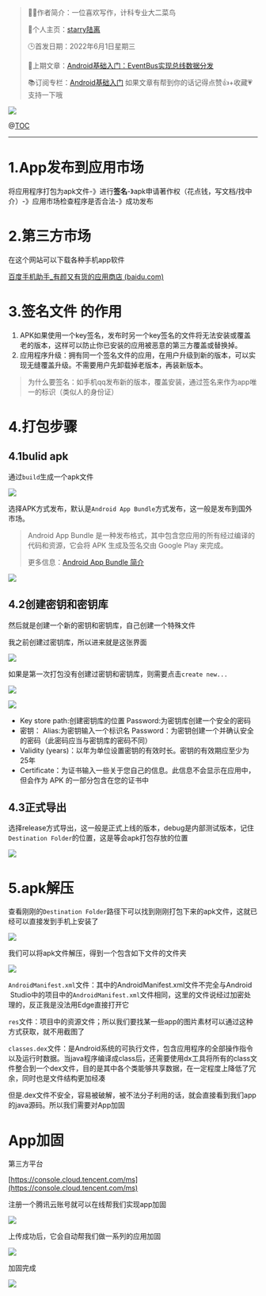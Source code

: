 > 👨‍🎓作者简介：一位喜欢写作，计科专业大二菜鸟
>  
> 🏡个人主页：[starry陆离](https://blog.csdn.net/weixin_53463734?spm=1000.2115.3001.5343)
>  
> 🕒首发日期：2022年6月1日星期三
>  
> 🌌上期文章：[Android基础入门：EventBus实现总线数据分发]()
>  
> 📚订阅专栏：[Android基础入门](https://blog.csdn.net/weixin_53463734/category_11693255.html)
如果文章有帮到你的话记得点赞👍+收藏💗支持一下哦


![](https://img-blog.csdnimg.cn/947c255a8a794b799b06297f686ae370.gif#pic_center#id=B6HQx&originHeight=80&originWidth=640&originalType=binary&ratio=1&rotation=0&showTitle=false&status=done&style=none&title=)

@[TOC](Android%E5%9F%BA%E7%A1%80%E5%85%A5%E9%97%A8%EF%BC%9AAPP%E6%89%93%E5%8C%85%E5%8F%91%E5%B8%83)

---

# 1.App发布到应用市场

将应用程序打包为apk文件-》进行**签名**-》apk申请著作权（花点钱，写文档/找中介）-》应用市场检查程序是否合法-》成功发布

# 2.第三方市场

在这个网站可以下载各种手机app软件

[百度手机助手_有颜又有货的应用商店 (baidu.com)](https://mobile.baidu.com/)

# 3.签名文件 的作用

1. APK如果使用一个key签名，发布时另一个key签名的文件将无法安装或覆盖老的版本，这样可以防止你已安装的应用被恶意的第三方覆盖或替换掉。
2. 应用程序升级：拥有同一个签名文件的应用，在用户升级到新的版本，可以实现无缝覆盖升级。不需要用户先卸载掉老版本，再装新版本。

> 为什么要签名：如手机qq发布新的版本，覆盖安装，通过签名来作为app唯一的标识（类似人的身份证）


# 4.打包步骤

## 4.1bulid apk

通过`build`生成一个apk文件

![](http://starrylixu.oss-cn-beijing.aliyuncs.com/d04fe0778211acf601e24c15072e3885.png)

选择APK方式发布，默认是`Android App Bundle`方式发布，这一般是发布到国外市场。

> Android App Bundle 是一种发布格式，其中包含您应用的所有经过编译的代码和资源，它会将 APK 生成及签名交由 Google Play 来完成。
>  
> 更多信息：[Android App Bundle 简介](https://developer.android.google.cn/guide/app-bundle?hl=zh-cn)


![](http://starrylixu.oss-cn-beijing.aliyuncs.com/862cfe7e39825d19189c91a1d1570218.png)

## 4.2创建密钥和密钥库

然后就是创建一个新的密钥和密钥库，自己创建一个特殊文件

我之前创建过密钥库，所以进来就是这张界面

![](http://starrylixu.oss-cn-beijing.aliyuncs.com/2406b84c70e41233994d786cd85e5bda.png)

如果是第一次打包没有创建过密钥和密钥库，则需要点击`create new...`

![](http://starrylixu.oss-cn-beijing.aliyuncs.com/62b077e0d17d27d031ec3ea7ae855712.png)

![](http://starrylixu.oss-cn-beijing.aliyuncs.com/fe89e425acb7c5fed25fc17eadbfac5f.png)

-  Key store path:创建密钥库的位置
Password:为密钥库创建一个安全的密码 
-  密钥： Alias:为密钥输入一个标识名
Password：为密钥创建一个并确认安全的密码（此密码应当与密钥库的密码不同） 
-  Validity (years)：以年为单位设置密钥的有效时长。密钥的有效期应至少为 25年 
-  Certificate：为证书输入一些关于您自己的信息。此信息不会显示在应用中，但会作为 APK 的一部分包含在您的证书中 

## 4.3正式导出

选择release方式导出，这一般是正式上线的版本，debug是内部测试版本，记住`Destination Folder`的位置，这是等会apk打包存放的位置

![](http://starrylixu.oss-cn-beijing.aliyuncs.com/a335f73ec33acb8260e6303933cd90d8.png)

# 5.apk解压

查看刚刚的`Destination Folder`路径下可以找到刚刚打包下来的apk文件，这就已经可以直接发到手机上安装了

![](http://starrylixu.oss-cn-beijing.aliyuncs.com/33ed5021c614f80795e13a36597b99e5.png)

我们可以将apk文件解压，得到一个包含如下文件的文件夹

![](http://starrylixu.oss-cn-beijing.aliyuncs.com/8284c64a6e2576fde625ef0d0c3476b1.png)

`AndroidManifest.xml`文件：其中的AndroidManifest.xml文件不完全与Android  Studio中的项目中的`AndroidManifest.xml`文件相同，这里的文件说经过加密处理的，反正我是没法用Edge直接打开它

`res`文件：项目中的资源文件；所以我们要找某一些app的图片素材可以通过这种方式获取，就不用截图了

`classes.dex`文件：是Android系统的可执行文件，包含应用程序的全部操作指令以及运行时数据。当java程序编译成class后，还需要使用dx工具将所有的class文件整合到一个dex文件，目的是其中各个类能够共享数据，在一定程度上降低了冗余，同时也是文件结构更加经凑

但是.dex文件不安全，容易被破解，被不法分子利用的话，就会直接看到我们app的java源码。所以我们需要对App加固

# App加固

第三方平台

[https://console.cloud.tencent.com/ms](https://console.cloud.tencent.com/ms)

注册一个腾讯云账号就可以在线帮我们实现app加固

![](http://starrylixu.oss-cn-beijing.aliyuncs.com/185d821d83ce94258946c0858ee2cc11.png)

上传成功后，它会自动帮我们做一系列的应用加固

![](http://starrylixu.oss-cn-beijing.aliyuncs.com/f502d695dacf1ba3f10a82b8220defc6.png)

加固完成

![](http://starrylixu.oss-cn-beijing.aliyuncs.com/047872f4c700460315b8d7ef725a7ffa.png)
